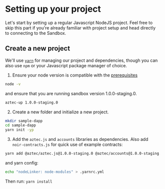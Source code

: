 # Setting up your project

Let's start by setting up a regular Javascript NodeJS project. Feel free to skip this part if you're already familiar with project setup and head directly to connecting to the Sandbox.

## Create a new project

We'll use [`yarn`](https://yarnpkg.com/) for managing our project and dependencies, though you can also use `npm` or your Javascript package manager of choice.

1. Ensure your node version is compatible with the [prerequisites](../../../../getting_started.md#prerequisites)

```sh
node -v
```

and ensure that you are running sandbox version 1.0.0-staging.0.

```bash
aztec-up 1.0.0-staging.0
```

2. Create a new folder and initialize a new project.

```sh
mkdir sample-dapp
cd sample-dapp
yarn init -yp
```

3. Add the `aztec.js` and `accounts` libraries as dependencies. Also add `noir-contracts.js` for quick use of example contracts:

```sh
yarn add @aztec/aztec.js@1.0.0-staging.0 @aztec/accounts@1.0.0-staging.0 @aztec/noir-contracts.js@1.0.0-staging.0
```

and yarn config:

```sh
echo "nodeLinker: node-modules" > .yarnrc.yml
```

Then run: `yarn install`
